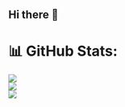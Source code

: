 ## Hi there 👋
# 📊 GitHub Stats:
![](https://github-readme-stats.vercel.app/api?username=nathanwall&theme=dark&hide_border=false&include_all_commits=false&count_private=false)<br/>
![](https://github-readme-streak-stats.herokuapp.com/?user=nathanwall&theme=dark&hide_border=false)<br/>
![](https://github-readme-stats.vercel.app/api/top-langs/?username=nathanwall&theme=dark&hide_border=false&include_all_commits=false&count_private=false&layout=compact)
